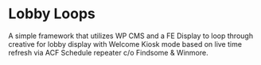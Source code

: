 # Lobby Loops

A simple framework that utilizes WP CMS and a FE Display to loop through creative for lobby display with Welcome Kiosk mode based on live time refresh via ACF Schedule repeater c/o Findsome & Winmore.
